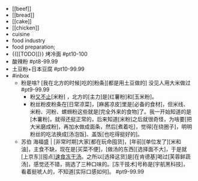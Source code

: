 - [[beef]]
- [[bread]]
- [[cake]]
- [[chicken]]
- cuisine
- food industry
- food preparation;
- {{[[TODO]]}} 烤冷面 #pt10-100
- 酸辣粉 #pt8-99.99
- 土豆粉+日本豆腐 #pt10-99.99
- #inbox
    - 粉是啥? [我在北方的时候]吃的[粉条][都是用土豆做的] 没见人用大米做过 #pt9-99.99
        - 粉[又不止](https://bbs.saraba1st.com/2b/thread-2005600-5-1.html)[米粉] ，北方的[主力]是[红薯粉]和[玉米粉]。
        - 粉丝粉皮粉条在[日常凉菜]，[麻酱凉皮]里是[必备的食材]，但米线、米粉、河粉、螺蛳粉这些就是[完全外来的食物]了。我一开始知道的是[木薯粉]，就得还挺正常的，后来知道[米粉]之后就很奇怪，为啥要[把大米磨成粉]，再加水做成面条，然后[煮着吃]，觉得[在绕圈子]，明明粉丝的吃法换成[汤泡饭]、盖饭[也吃得挺好的]。
    - 苏伯 海福盛 | [非常时期]大家[都在玩命囤货]，[年前][单位发了][米和油]，主食不缺，现在是[买菜不便]，[做汤的东西][选择面不大]，于是就[上京东][囤点][速食冻干汤](https://post.smzdm.com/p/az50g9rr/)。之所以[选择这货]是[在肯德基]喝过[芙蓉鲜蔬汤]，感觉还不错，挑选了三种口味的。[冻干技术]号称是[宇航黑科技]，看着挺唬人的，不知道[实际口感如何]。  #pt9-99.99
